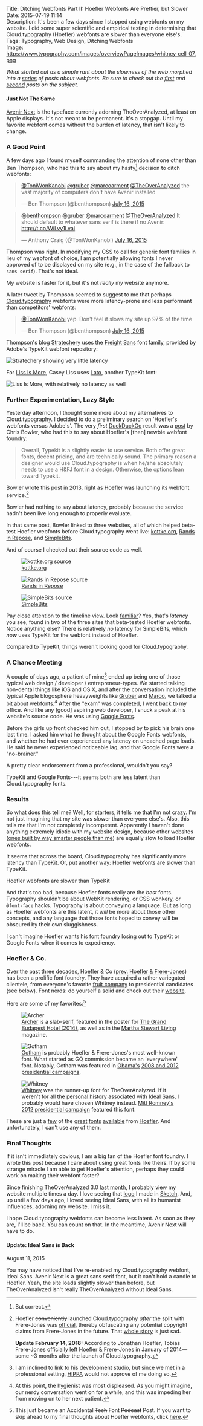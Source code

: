 Title: Ditching Webfonts Part II: Hoefler Webfonts Are Prettier, but Slower  
Date: 2015-07-19 11:14  
Description: It's been a few days since I stopped using webfonts on my website. I did some super scientific and empirical testing in determining that Cloud.typography (Hoefler) webfonts are slower than everyone else's.  
Tags: Typography, Web Design, Ditching Webfonts  
Image: https://www.typography.com/images/overviewPageImages/whitney_cell_07.png  

*What started out as a simple rant about the slowness of the web morphed into a [series][1] of posts about webfonts. Be sure to check out the [first][2] and [second][3] posts on the subject.*
<!-- {em:.topstory) -->

#### Just Not The Same

[Avenir Next][4] is the typeface currently adorning TheOverAnalyzed, at least on Apple displays. It's not meant to be permanent. It's a stopgap. Until my favorite webfont comes without the burden of latency, that isn't likely to change. 

### A Good Point

A few days ago I found myself commanding the attention of none other than Ben Thompson, who had this to say about my hasty[^1] decision to ditch webfonts:

<blockquote lang="en"><p lang="en" dir="ltr"><a href="https://twitter.com/ToniWonKanobi" title="Me on Twitter">@ToniWonKanobi</a> <a href="https://twitter.com/gruber" title="John Gruber on Twitter">@gruber</a> <a href="https://twitter.com/marcoarment" title="Marco Arment on Twitter">@marcoarment</a> <a href="https://twitter.com/TheOverAnalyzed" title="TheOverAnalyzed on Twitter">@TheOverAnalyzed</a> the vast majority of computers don&#39;t have Avenir installed</p>&mdash; Ben Thompson (@benthompson) <a href="https://twitter.com/benthompson/status/621555208657592320" title="Ben Thompson positing to me on Twitter">July 16, 2015</a></blockquote>

<blockquote lang="en"><p lang="en" dir="ltr"><a href="https://twitter.com/benthompson" title="Ben Thompson on Twitter">@benthompson</a> <a href="https://twitter.com/gruber" title="John Gruber on Twitter">@gruber</a> <a href="https://twitter.com/marcoarment" title="Marco Arment on Twitter">@marcoarment</a> <a href="https://twitter.com/TheOverAnalyzed" title="TheOverAnalyzed on Twitter">@TheOverAnalyzed</a> It should default to whatever sans serif is there if no Avenir: <a href="http://t.co/WiLvy1Lvai" title="Screenshot of my CSS showing the default to Avenir">http://t.co/WiLvy1Lvai</a></p>&mdash; Anthony Craig (@ToniWonKanobi) <a href="https://twitter.com/ToniWonKanobi/status/621555527638609920" title="Me positing to Ben Thompson">July 16, 2015</a></blockquote>

Thompson was right. In modifying my CSS to call for generic font families in lieu of my webfont of choice, I am potentially allowing fonts I never approved of to be displayed on my site (e.g., in the case of the fallback to `sans serif`). That's not ideal.

My website is faster for it, but it's not *really* my website anymore.

A later tweet by Thompson seemed to suggest to me that perhaps [Cloud.typography][5] webfonts were more latency-prone and less performant than competitors' webfonts:

<blockquote lang="en"><p lang="en" dir="ltr"><a href="https://twitter.com/ToniWonKanobi" title="Me on Twitter">@ToniWonKanobi</a> yep. Don&#39;t feel it slows my site up 97% of the time</p>&mdash; Ben Thompson (@benthompson) <a href="https://twitter.com/benthompson/status/621561134663897088" title="Ben Thompson on TypeKit webfonts on Stratechery">July 16, 2015</a></blockquote>

Thompson's blog [Stratechery][6] uses the [Freight Sans][7] font family, provided by Adobe's TypeKit webfont repository:

![Stratechery showing very little latency][8]

For [Liss Is More][9], Casey Liss uses [Lato][10], another TypeKit font:

![Liss Is More, with relatively no latency as well][11]

### Further Experimentation, Lazy Style

Yesterday afternoon, I thought some more about my alternatives to Cloud.typography. I decided to do a preliminary search on 'Hoefler's webfonts versus Adobe's'. The very *first* [DuckDuckGo][12] result was a [post][13] by Chris Bowler, who had this to say about Hoefler's [then] newbie webfont foundry:

> Overall, Typekit is a slightly easier to use service. Both offer great fonts, decent pricing, and are technically sound. The primary reason a designer would use Cloud.typography is when he/she absolutely needs to use a H&FJ font in a design. Otherwise, the options lean toward Typekit.

Bowler wrote this post in 2013, right as Hoefler was launching its webfont service.[^2]

Bowler had nothing to say about latency, probably because the service hadn't been live long enough to properly evaluate.

In that same post, Bowler linked to three websites, all of which helped beta-test Hoefler webfonts before Cloud.typography went live: [kottke.org][14], [Rands in Repose][15], and [SimpleBits][16].

And of course I checked out their source code as well.

<figure>
	<img src="https://d.pr/i/1k8Wv+" alt="kottke.org source" title="kottke.org source">
	<figcaption><a href="http://kottke.org" title="Jason Kottke">kottke.org</a></figcaption>
</figure>

<figure>
	<img src="https://d.pr/i/14hQq+" alt="Rands in Repose source" title="Rands in Repose source">
	<figcaption><a href="http://randsinrepose.com" title="Michael Lopp's blog, Rands in Repose">Rands in Repose</a></figcaption>
</figure>

<figure>
	<img src="https://d.pr/i/11Gtm+" alt="SimpleBits source" title="SimpleBits source">
	<figcaption><a href="http://simplebits.com" title="SimpleBits source">SimpleBits</a></figcaption>
</figure>

Pay close attention to the timeline view. Look [familiar][17]? Yes, that's *latency* you see, found in two of the three sites that beta-tested Hoefler webfonts. Notice anything else? There is relatively *no* latency for SimpleBits, which *now* uses TypeKit for the webfont instead of Hoefler.

Compared to TypeKit, things weren't looking good for Cloud.typography.

### A Chance Meeting

A couple of days ago, a patient of mine[^3] ended up being one of those typical web design / developer / entrepreneur-types. We started talking non-dental things like iOS and OS X, and after the conversation included the typical Apple blogosphere heavyweights like [Gruber][18] and [Marco][19], we talked a bit about webfonts.[^4] After the "exam" was completed, I went back to my office. And like any [good] aspiring web developer, I snuck a peak at his website's source code. He was using [Google Fonts][20].

Before the girls up front checked him out, I stopped by to pick his brain one last time. I asked him what he thought about the Google Fonts webfonts, and whether he had ever experienced any latency on uncached page loads. He said he never experienced noticeable lag, and that Google Fonts were a "no-brainer."

A pretty clear endorsement from a professional, wouldn't you say?

TypeKit and Google Fonts---it seems both are less latent than Cloud.typography fonts.

### Results

So what does this tell me? Well, for starters, it tells me that I'm not crazy. I'm not just imagining that my site was slower than everyone else's. Also, this tells me that I'm not completely incompetent. Apparently I haven't done anything extremely idiotic with my website design, because other websites ([ones built by way smarter people than me][21]) are equally slow to load Hoefler webfonts.

It seems that across the board, Cloud.typography has significantly more latency than TypeKit. Or, put another way: Hoefler webfonts are slower than TypeKit.

Hoefler webfonts are slower than TypeKit
<!-- {#boom .takehome} -->

And that's too bad, because Hoefler fonts really are the *best* fonts. Typography shouldn't be about WebKit rendering, or CSS wonkery, or `@font-face` hacks. Typography is about conveying a language. But as long as Hoefler webfonts are this latent, it *will* be more about those other concepts, and any language that those fonts hoped to convey will be obscured by their own sluggishness.

I can't imagine Hoefler wants his font foundry losing out to TypeKit or Google Fonts when it comes to expediency.

### Hoefler & Co.

Over the past three decades, Hoefler & Co ([prev. Hoefler & Frere-Jones][22]) has been a prolific font foundry. They have acquired a rather variegated clientele, from everyone's favorite [fruit company][23] to presidential candidates (see below). Font nerds: do yourself a solid and check out their [website][24]. 

Here are some of my favorites:[^5]

<figure>
	<img src="https://www.typography.com/images/overviewPageImages/archer-A-07.png" alt="Archer" title="Archer">	
	<figcaption><a href="https://www.typography.com/fonts/archer/overview/" title="Archer webfont">Archer</a> is a slab-serif, featured in the poster for <a href="http://fontsinuse.com/uses/7035/the-grand-budapest-hotel-poster-and-props" title="Fonts In Use: The Grand Budapest Hotel">The Grand Budapest Hotel (2014)</a>, as well as in the <a href="https://en.wikipedia.org/wiki/Martha_Stewart_Living" title="Wikipedia: Martha Stewart Living">Martha Stewart Living</a> magazine.</figcaption>
</figure>

<figure>
	<img src="https://www.typography.com/images/overviewPageImages/gotham_cell_02.png" alt="Gotham" title="Gotham">
	<figcaption><a href="http://www.typography.com/fonts/gotham/overview/" title="Gotham webfont">Gotham</a> is probably Hoefler & Frere-Jones's most well-known font. What started as GQ commission became an 'everywhere' font. Notably, Gotham was featured in <a href="https://en.wikipedia.org/wiki/Gotham_(typeface)#In_the_Obama_campaign" title="Wikipedia: Gotham in Obama's campaign">Obama's</a> <a href="http://fontsinuse.com/uses/1603/obama-2008-campaign-posters" title="Fonts In Use: Gotham in Obama's campaigns">2008 and 2012 presidential campaigns</a>.</figcaption>
</figure>

<figure>
	<img src="https://www.typography.com/images/overviewPageImages/whitney_cell_02.png" alt="Whitney" title="Whitney">
	<figcaption><a href="http://www.typography.com/fonts/whitney/overview/" title="Whitney webfont">Whitney</a> was the runner-up font for TheOverAnalyzed. If it weren't for all the <a href="/2015/7/15/ditching-webfonts#becoming-ideal" title="My piece on Ditching Webfonts, specifically the section about going back to Ideal Sans">personal history</a> associated with Ideal Sans, I probably would have chosen Whitney instead. <a href="http://fontsinuse.com/uses/2384/romney-2012-presidential-campaign" title="Fonts In Use: Whitney in Romney's 2012 presidential campaign">Mitt Romney's 2012 presidential campaign</a> featured this font.</figcaption>
</figure>

These are just a [few][25] of the [great][26] [fonts][27] [available][28] from [Hoefler][29]. And unfortunately, I can't use any of them.

### Final Thoughts

If it isn't immediately obvious, I am a big fan of the Hoefler font foundry. I wrote this post because I care about using great fonts like theirs. If by some strange miracle I am able to get Hoefler's attention, perhaps they could work on making their webfont faster? 

Since finishing TheOverAnalyzed 3.0 [last month][30], I probably view my website multiple times a day. I love seeing that [logo][31] I made in [Sketch][32]. And, up until a few days ago, I loved seeing Ideal Sans, with all its humanist influences, adorning my website. I miss it. 

I hope Cloud.typography webfonts can become less latent. As soon as they are, I'll be back. You can count on that. In the meantime, Avenir Next will have to do.

<aside class="update">

#### Update: Ideal Sans is Back

August 11, 2015
<!-- {.updatetime} -->

You may have noticed that I've re-enabled my Cloud.typography webfont, Ideal Sans. Avenir Next is a great sans serif font, but it can't hold a candle to Hoefler. Yeah, the site loads slightly slower than before, but TheOverAnalyzed isn't really TheOverAnalyzed without Ideal Sans.

</aside>

[^1]: But correct.
[^2]: Hoefler <del title="This was unnecessarily snarky of me. I wasn't privy to the inner-workings of the JF/TFJ relationship, so it was inappropriate to assume some amount of shadiness on the part of JF.">conveniently</del> launched Cloud.typography *after* the split with Frere-Jones was [official][a], thereby obfuscating any potential copyright claims from Frere-Jones in the future. That [whole story][b] is just sad.
	
	**Update February 14, 2018:** According to Jonathan Hoefler, Tobias Frere-Jones officially left Hoefler & Frere-Jones in January of 2014—some ~3 months after the launch of Cloud.typography.
[^3]: I am inclined to link to his development studio, but since we met in a professional setting, [HIPPA][c] would not approve of me doing so.
[^4]: At this point, the hygienist was most displeased. As you might imagine, our nerdy conversation went on for a while, and this was impeding her from moving on to her next patient.
[^5]: This just became an Accidental <s>Tech</s> Font <s>Podcast</s> Post. If you want to skip ahead to my final thoughts about Hoefler webfonts, click [here][d].

[a]: http://typography.com/press/20140117 "Press release from Hoefler & Co about Frere-Jones departure"
[b]: https://en.wikipedia.org/wiki/Hoefler_%26_Co.#Conflict_between_Hoefler_and_Frere-Jones "Wikipedia: Conflict between Hoefler and Frere-Jones"
[c]: https://en.wikipedia.org/wiki/Health_Insurance_Portability_and_Accountability_Act "Wikipedia: HIPPA"
[d]: /2015/7/19/ditching-webfonts-part-ii#final-thoughts "Final section of the part 2 post in my 'Ditching Webfonts' mini-series"

[1]: /tags/Ditching%20Webfonts "My mini-series entitled 'Ditching Webfonts'"
[2]: /2015/7/12/why-the-web-is-so-slow "My piece on why the web is slow"
[3]: /2015/7/15/ditching-webfonts "First of a two-part series on ditching webfonts"
[4]: https://en.wikipedia.org/wiki/Avenir_(typeface)#Avenir_Next "Wikipedia: Avenir Next"
[5]: http://cloud.typography.com "Hoefler & Co's webfonts"
[6]: http://stratechery.com "Ben Thompson's blog, Stratechery"
[7]: https://typekit.com/fonts/freight-sans-pro "Adobe TypeKit's 'Freight Sans Pro'"
[8]: https://d.pr/i/1lonW+ "Stratechery"
[9]: http://www.caseyliss.com "Casey Liss's personal blog, Liss Is More"
[10]: https://typekit.com/fonts/lato "Adobe TypeKit's 'Lato'"
[11]: https://d.pr/i/120yX+ "Liss Is More"
[12]: /2015/3/19/you-should-use-duckduckgo "My linked post about DuckDuckGo"
[13]: http://chrisbowler.com/journal/cloud-vs-typekit "Chris Bowler compares webfonts"
[14]: http://kottke.org "Jason Kottke's blog, kottke.org"
[15]: http://randsinrepose.com "Michael Lopp's blog, Rands in Repose"
[16]: http://simplebits.com "SimpleBits and Dribbble founder, Dan Cederholm"
[17]: https://d.pr/i/138Zv+ "Speedtesting the site with everything turned back on"
[18]: http://daringfireball.net "John Gruber's personal blog, Daring Fireball"
[19]: http://marco.org "Marco Arment's personal blog, Marco.org"
[20]: https://en.wikipedia.org/wiki/Google_Fonts "Wikipedia: Google Fonts"
[21]: http://thesweetsetup.com "The Sweet Setup"
[22]: http://www.theverge.com/2014/1/17/5318206/hoefler-and-frere-jones-lawsuit "The Verge: Hoefler Frere-Jones lawsuit"
[23]: https://en.wikipedia.org/wiki/Hoefler_Text "Wikipedia: Hoefler Text"
[24]: http://typography.com "Hoefler & Co"
[25]: http://www.typography.com/fonts/knockout/overview/ "Hoefler & Co's 'Knockout' webfont"
[26]: http://www.typography.com/fonts/obsidian/overview/ "Hoefler & Co's 'Obsidian' webfont"
[27]: http://www.typography.com/fonts/sentinel/overview/ "Hoefler & Co's 'Sentinel' webfont"
[28]: http://www.typography.com/fonts/surveyor/overview/ "Hoefler & Co's 'Surveyor' webfont"
[29]: http://www.typography.com/fonts/tungsten/overview/ "Hoefler & Co's 'Tungsten' webfont"
[30]: /2015/6/1/introducing-theoveranalyzed-30 "My post introducing TheOverAnalyzed 3.0"
[31]: /images/site-title.svg "TheOverAnalyzed's title (SVG)"
[32]: https://itunes.apple.com/us/app/sketch-3/id852320343?at=1l3vx9s "Sketch on the App Store"
[33]: http://typography.com/press/20140117 "Press release from Hoefler & Co about Frere-Jones departure"
[34]: https://en.wikipedia.org/wiki/Hoefler_%26_Co.#Conflict_between_Hoefler_and_Frere-Jones "Wikipedia: Conflict between Hoefler and Frere-Jones"
[35]: https://en.wikipedia.org/wiki/Health_Insurance_Portability_and_Accountability_Act "Wikipedia: HIPPA"
[36]: /2015/7/19/ditching-webfonts-part-ii#final-thoughts "Final section of the part 2 post in my 'Ditching Webfonts' mini-series"